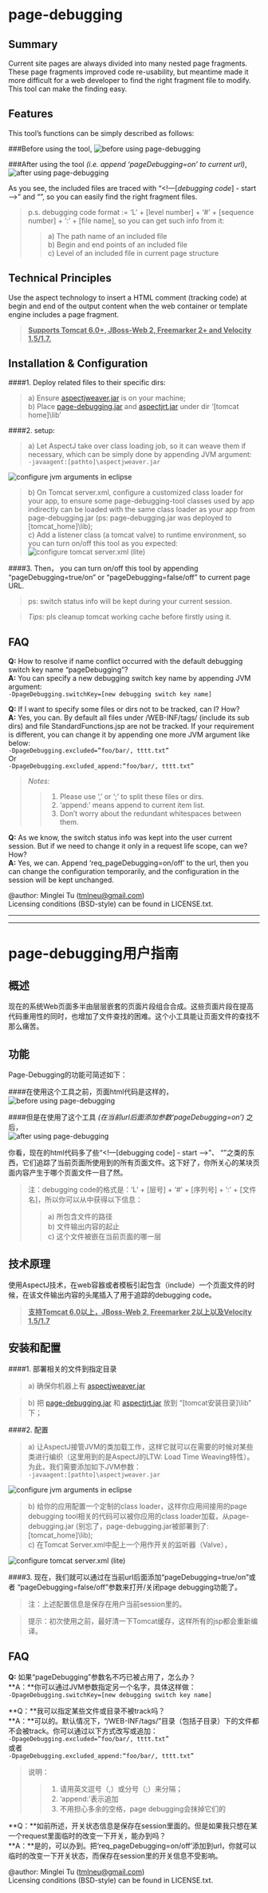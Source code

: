 page-debugging
==============
## Summary
Current site pages are always divided into many nested page fragments. These page fragments improved code re-usability, but meantime made it more difficult for a web developer to find the right fragment file to modify. This tool can make the finding easy.

## Features
This tool’s functions can be simply described as follows:  

###Before using the tool,
 ![before using page-debugging](https://github.com/tminglei/page-debugging/raw/master/doc/before-using-page-debugging.png)

###After using the tool _(i.e. append ‘pageDebugging=on’ to current url)_,
 ![after using page-debugging](https://github.com/tminglei/page-debugging/raw/master/doc/after-using-page-debugging.png)

As you see, the included files are traced with “<!—[_debugging code_] - start -->” and “<!-- [_debugging code_] - end -->”, so you can easily find the right fragment files. 

> p.s. debugging code format := ‘L’ + [level number] + ‘#’ + [sequence number] + ‘:’ + [file name], so you can get such info from it:  
> > a) The path name of an included file  
> > b) Begin and end points of an included file  
> > c) Level of an included file in current page structure

## Technical Principles
Use the aspect technology to insert a HTML comment (tracking code) at begin and end of the output content when the web container or template engine includes a page fragment.

> **<u>Supports Tomcat 6.0+, JBoss-Web 2, Freemarker 2+ and Velocity 1.5/1.7.</u>** 

## Installation & Configuration
####1. Deploy related files to their specific dirs:  
> a) Ensure [aspectjweaver.jar](https://github.com/tminglei/page-debugging/raw/master/dist/aspectjweaver.jar) is on your machine;  
> b) Place [page-debugging.jar](https://github.com/tminglei/page-debugging/raw/master/dist/page-debugging-1.5.2.jar) and [aspectjrt.jar](https://github.com/tminglei/page-debugging/raw/master/dist/aspectjrt.jar) under dir ‘[tomcat home]\lib’  

####2. setup:
> a) Let AspectJ take over class loading job, so it can weave them if necessary, which can be simply done by appending JVM argument:  
`-javaagent:[pathto]\aspectjweaver.jar`  

 ![configure jvm arguments in eclipse](https://github.com/tminglei/page-debugging/raw/master/doc/configure-jvm-arguments-in-eclipse.png)

> b) On Tomcat server.xml, configure a customized class loader for your app, to ensure some page-debugging-tool classes used by app indirectly can be loaded with the same class loader as your app from page-debugging.jar (ps: page-debugging.jar was deployed to [tomcat_home]\lib);  
> c) Add a listener class (a tomcat valve) to runtime environment, so you can turn on/off this tool as you expected:
 ![configure tomcat server.xml (lite)](https://github.com/tminglei/page-debugging/raw/master/doc/configure-tomcat-server-xml.png)

####3. Then， you can turn on/off this tool by appending “pageDebugging=true/on” or “pageDebugging=false/off” to current page URL. 
> ps: switch status info will be kept during your current session.  

> _Tips:_ pls cleanup tomcat working cache before firstly using it.

## FAQ
**Q:** How to resolve if name conflict occurred with the default debugging switch key name “pageDebugging”?  
**A:** You can specify a new debugging switch key name by appending JVM argument:  
`-DpageDebugging.switchKey=[new debugging switch key name]`

**Q:** If I want to specify some files or dirs not to be tracked, can I? How?  
**A:** Yes, you can. By default all files under /WEB-INF/tags/ (include its sub dirs) and file StandardFunctions.jsp are not be tracked. If your requirement is different, you can change it by appending one more JVM argument like below:  
`-DpageDebugging.excluded=”foo/bar/, tttt.txt”`  
Or  
`-DpageDebugging.excluded_append:“foo/bar/, tttt.txt”`

> _Notes:_
>> 1) Please use ‘,’ or ‘;’ to split these files or dirs.  
>> 2) ‘append:’ means append to current item list.  
>> 3) Don’t worry about the redundant whitespaces between them.  

**Q:** As we know, the switch status info was kept into the user current session. But if we need to change it only in a request life scope, can we? How?  
**A:** Yes, we can. Append ‘req_pageDebugging=on/off’ to the url, then you can change the configuration temporarily, and the configuration in the session will be kept unchanged.

@author: Minglei Tu (tmlneu@gmail.com)  
Licensing conditions (BSD-style) can be found in LICENSE.txt.  

- - - - - - - - - - -  
- - - - - - - - - - -  
page-debugging用户指南
=====================
## 概述
现在的系统Web页面多半由层层嵌套的页面片段组合合成。这些页面片段在提高代码重用性的同时，也增加了文件查找的困难。这个小工具能让页面文件的查找不那么痛苦。

## 功能
Page-Debugging的功能可简述如下：  

####在使用这个工具之前，页面html代码是这样的，  
  ![before using page-debugging](https://github.com/tminglei/page-debugging/raw/master/doc/before-using-page-debugging.png)  

####但是在使用了这个工具 _(在当前url后面添加参数‘pageDebugging=on’)_ 之后，  
 ![after using page-debugging](https://github.com/tminglei/page-debugging/raw/master/doc/after-using-page-debugging.png)

你看，现在的html代码多了些“<!—[debugging code] - start -->”、 “<!-- [debugging code] - end -->”之类的东西，它们追踪了当前页面所使用到的所有页面文件。这下好了，你所关心的某块页面内容产生于哪个页面文件一目了然。

> 注：debugging code的格式是：‘L’ + [层号] + ‘#’ + [序列号] + ‘:’ + [文件名]，所以你可以从中获得以下信息：  
> > a)	所包含文件的路径  
> > b)	文件输出内容的起止  
> > c)	这个文件被嵌在当前页面的哪一层  

## 技术原理
使用AspectJ技术，在web容器或者模板引起包含（include）一个页面文件的时候，在该文件输出内容的头尾插入了用于追踪的debugging code。

> **<u>支持Tomcat 6.0以上，JBoss-Web 2, Freemarker 2以上以及Velocity 1.5/1.7</u>**

## 安装和配置

####1. 部署相关的文件到指定目录
> a) 确保你机器上有 [aspectjweaver.jar](https://github.com/tminglei/page-debugging/raw/master/dist/aspectjweaver.jar)

> b) 把 [page-debugging.jar](https://github.com/tminglei/page-debugging/raw/master/dist/page-debugging-1.5.2.jar) 和 [aspectjrt.jar](https://github.com/tminglei/page-debugging/raw/master/dist/aspectjrt.jar) 放到 “[tomcat安装目录]\lib” 下；  

####2. 配置
> a) 让AspectJ接管JVM的类加载工作，这样它就可以在需要的时候对某些类进行编织（这里用到的是AspectJ的LTW: Load Time Weaving特性）。为此，我们需要添加如下JVM参数：  
`-javaagent:[pathto]\aspectjweaver.jar`  

  ![configure jvm arguments in eclipse](https://github.com/tminglei/page-debugging/raw/master/doc/configure-jvm-arguments-in-eclipse.png)
 
> b) 给你的应用配置一个定制的class loader，这样你应用间接用的page debugging tool相关的代码可以被你应用的class loader加载，从page-debugging.jar (别忘了，page-debugging.jar被部署到了: [tomcat_home]\lib);  
> c) 在Tomcat Server.xml中配上一个用作开关的监听器（Valve），  

 ![configure tomcat server.xml (lite)](https://github.com/tminglei/page-debugging/raw/master/doc/configure-tomcat-server-xml.png)

####3. 现在，我们就可以通过在当前url后面添加“pageDebugging=true/on”或者 “pageDebugging=false/off”参数来打开/关闭page debugging功能了。

> 注：上述配置信息是保存在用户当前session里的。  

> 提示：初次使用之前，最好清一下Tomcat缓存，这样所有的jsp都会重新编译。


## FAQ
**Q:** 如果“pageDebugging”参数名不巧已被占用了，怎么办？  
**A：**你可以通过JVM参数指定另一个名字，具体这样做：  
`-DpageDebugging.switchKey=[new debugging switch key name]`

**Q：**我可以指定某些文件或目录不被track吗？  
**A：**可以的。默认情况下，“/WEB-INF/tags/”目录（包括子目录）下的文件都不会被track。你可以通过以下方式改写或追加：  
`-DpageDebugging.excluded=”foo/bar/, tttt.txt”`  
或者  
`-DpageDebugging.excluded_append:“foo/bar/, tttt.txt”`  

> 说明：
> > 1)	请用英文逗号（,）或分号（;）来分隔；  
> > 2)	‘append:’表示追加  
> > 3)	不用担心多余的空格，page debugging会抹掉它们的  

**Q：**如前所述，开关状态信息是保存在session里面的。但是如果我只想在某一个request里面临时的改变一下开关，能办到吗？  
**A：**是的，可以办到。把‘req_pageDebugging=on/off’添加到url，你就可以临时的改变一下开关状态，而保存在session里的开关信息不受影响。

@author: Minglei Tu (tmlneu@gmail.com)  
Licensing conditions (BSD-style) can be found in LICENSE.txt.  
